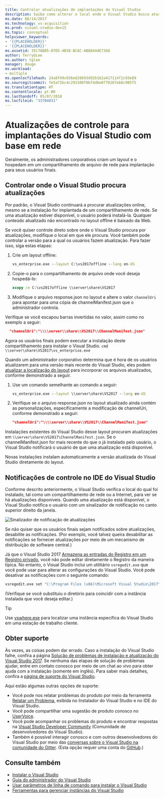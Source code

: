 ```yaml
---
title: Controlar atualizações de implantações do Visual Studio
description: Saiba como alterar o local onde o Visual Studio busca atualizações quando você instala usando uma rede.
ms.date: 08/14/2017
ms.technology: vs-acquisition
ms.prod: visual-studio-dev15
ms.topic: conceptual
helpviewer_keywords:
- '{{PLACEHOLDER}}'
- '{{PLACEHOLDER}}'
ms.assetid: 35C7AB05-07D5-4B38-BCAC-AB88444E7368
author: TerryGLee
ms.author: tglee
manager: douge
ms.workload:
- multiple
ms.openlocfilehash: 24a8f49c036ed28693d92b162a417114f2c93e89
ms.sourcegitcommit: fe5a72bc4c291500f0bf4d6e0778107eb8c905f5
ms.translationtype: HT
ms.contentlocale: pt-BR
ms.lasthandoff: 05/07/2018
ms.locfileid: "33704831"
---
```

# <a name="control-updates-to-network-based-visual-studio-deployments"></a>Atualizações de controle para implantações do Visual Studio com base em rede

Geralmente, os administradores corporativos criam um layout e o hospedam em um compartilhamento de arquivo de rede para implantação para seus usuários finais.

## <a name="controlling-where-visual-studio-looks-for-updates"></a>Controlar onde o Visual Studio procura atualizações

Por padrão, o Visual Studio continuará a procurar atualizações online, mesmo se a instalação for implantada de um compartilhamento de rede. Se uma atualização estiver disponível, o usuário poderá instalá-la. Qualquer conteúdo atualizado não encontrado no layout offline é baixado da Web.

Se você quiser controle direto sobre onde o Visual Studio procura por atualizações, modifique o local em que ele procura. Você também pode controlar a versão para a qual os usuários fazem atualização. Para fazer isso, siga estas etapas:

 1. Crie um layout offline:
    ```cmd
    vs_enterprise.exe --layout C:\vs2017offline --lang en-US
    ```
 2. Copie-o para o compartilhamento de arquivo onde você deseja hospedá-lo:
    ```cmd
    xcopy /e C:\vs2017offline \\server\share\VS2017
    ```
 3. Modifique o arquivo response.json no layout e altere o valor `channelUri` para apontar para uma cópia de channelManifest.json que o administrador controla.

  Verifique se você escapou barras invertidas no valor, assim como no exemplo a seguir:

  ```json
    "channelUri":"\\\\server\\share\\VS2017\\ChannelManifest.json"
  ```

 Agora os usuários finais podem executar a instalação deste compartilhamento para instalar o Visual Studio.
    ```cmd
    \\server\share\VS2017\vs_enterprise.exe
    ```

Quando um administrador corporativo determina que é hora de os usuários atualizarem para uma versão mais recente do Visual Studio, eles podem [atualizar a localização do layout](update-a-network-installation-of-visual-studio.md) para incorporar os arquivos atualizados, conforme demonstrado a seguir.

 1. Use um comando semelhante ao comando a seguir:
    ```cmd
    vs_enterprise.exe --layout \\server\share\VS2017 --lang en-US
    ```
 2. Verifique se o arquivo response.json no layout atualizado ainda contém as personalizações, especificamente a modificação de channelUri, conforme demonstrado a seguir:
    ```json
    "channelUri":"\\\\server\\share\\VS2017\\ChannelManifest.json"
    ```
 Instalações existentes do Visual Studio desse layout procuram atualizações em `\\server\share\VS2017\ChannelManifest.json`. Se o channelManifest.json for mais recente do que o já instalado pelo usuário, o Visual Studio notificará o usuário de que uma atualização está disponível.

 Novas instalações instalam automaticamente a versão atualizada do Visual Studio diretamente do layout.

## <a name="controlling-notifications-in-the-visual-studio-ide"></a>Notificações de controle no IDE do Visual Studio

Conforme descrito anteriormente, o Visual Studio verifica o local do qual foi instalado, tal como um compartilhamento de rede ou a Internet, para ver se há atualizações disponíveis. Quando uma atualização está disponível, o Visual Studio notifica o usuário com um sinalizador de notificação no canto superior direito da janela.

 ![Sinalizador de notificação de atualizações](media/notification-flag.png)

Se não quiser que os usuários finais sejam notificados sobre atualizações, desabilite as notificações. (Por exemplo, você talvez queira desabilitar as notificações se fornecer atualizações por meio de um mecanismo de distribuição de software central.)

Já que o Visual Studio 2017 [Armazena as entradas do Registro em um Registro privado](tools-for-managing-visual-studio-instances.md#editing-the-registry-for-a-visual-studio-instance), você não pode editar diretamente o Registro da maneira típica. No entanto, o Visual Studio inclui um utilitário `vsregedit.exe` que você pode usar para alterar as configurações do Visual Studio. Você pode desativar as notificações com o seguinte comando:

```cmd
vsregedit.exe set "C:\Program Files (x86)\Microsoft Visual Studio\2017\Enterprise" HKCU ExtensionManager AutomaticallyCheckForUpdates2Override dword 0
```

(Verifique se você substituiu o diretório para coincidir com a instância instalada que você deseja editar.)

> [!TIP]
> Use [vswhere.exe](tools-for-managing-visual-studio-instances.md#detecting-existing-visual-studio-instances) para localizar uma instância específica do Visual Studio em uma estação de trabalho cliente.

## <a name="get-support"></a>Obter suporte

Às vezes, as coisas podem dar errado. Caso a instalação do Visual Studio falhe, confira a página [Solução de problemas de instalação e atualização do Visual Studio 2017](troubleshooting-installation-issues.md). Se nenhuma das etapas de solução de problemas ajudar, entre em contato conosco por meio de um chat ao vivo para obter ajuda com a instalação (somente em inglês). Para saber mais detalhes, confira a [página de suporte do Visual Studio](https://www.visualstudio.com/vs/support/#talktous).

Aqui estão algumas outras opções de suporte:

* Você pode nos relatar problemas do produto por meio da ferramenta [Relatar um Problema](../ide/how-to-report-a-problem-with-visual-studio-2017.md), exibida no Instalador do Visual Studio e no IDE do Visual Studio.
* Você pode compartilhar uma sugestão de produto conosco no [UserVoice](https://visualstudio.uservoice.com/forums/121579).
* Você pode acompanhar os problemas do produto e encontrar respostas na [Visual Studio Developer Community](https://developercommunity.visualstudio.com/) (Comunidade de desenvolvedores do Visual Studio).
* Também é possível interagir conosco e com outros desenvolvedores do Visual Studio por meio das [conversas sobre o Visual Studio na comunidade do Gitter](https://gitter.im/Microsoft/VisualStudio). (Esta opção requer uma conta do [GitHub](https://github.com/).)

## <a name="see-also"></a>Consulte também

* [Instalar o Visual Studio](install-visual-studio.md)
* [Guia do administrador do Visual Studio](visual-studio-administrator-guide.md)
* [Usar parâmetros de linha de comando para instalar o Visual Studio](use-command-line-parameters-to-install-visual-studio.md)
* [Ferramentas para gerenciar instâncias do Visual Studio](tools-for-managing-visual-studio-instances.md)
